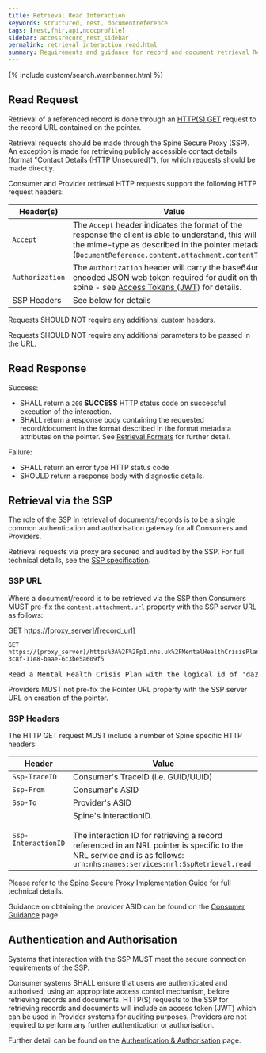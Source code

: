 ```yaml
---
title: Retrieval Read Interaction
keywords: structured, rest, documentreference
tags: [rest,fhir,api,noccprofile]
sidebar: accessrecord_rest_sidebar
permalink: retrieval_interaction_read.html
summary: Requirements and guidance for record and document retrieval Read Interaction. 
---
```


{% include custom/search.warnbanner.html %}


## Read Request ##

Retrieval of a referenced record is done through an [HTTP(S) GET](https://www.w3.org/Protocols/rfc2616/rfc2616-sec9.html#sec9.3) request to the record URL contained on the pointer.

Retrieval requests should be made through the Spine Secure Proxy (SSP). An exception is made for retrieving publicly accessible contact details (format "Contact Details (HTTP Unsecured)"), for which requests should be made directly.

Consumer and Provider retrieval HTTP requests support the following HTTP request headers:

| Header(s)               | Value |Conformance |
|----------------------|-------|-------|
| `Accept`      | The `Accept` header indicates the format of the response the client is able to understand, this will be the mime-type as described in the pointer metadata (`DocumentReference.content.attachment.contentType`). | MAY |
| `Authorization`      | The `Authorization` header will carry the base64url encoded JSON web token required for audit on the spine - see [Access Tokens (JWT)](integration_access_tokens_JWT.html) for details. |  MUST |
| SSP Headers          | See below for details |  |

Requests SHOULD NOT require any additional custom headers.

Requests SHOULD NOT require any additional parameters to be passed in the URL.

## Read Response ##

Success:

- SHALL return a `200` **SUCCESS** HTTP status code on successful execution of the interaction.
- SHALL return a response body containing the requested record/document in the format described in the format metadata attributes on the pointer. See [Retrieval Formats](retrieval_formats.html) for further detail.

Failure: 
- SHALL return an error type HTTP status code
- SHOULD return a response body with diagnostic details.

## Retrieval via the SSP ##

The role of the SSP in retrieval of documents/records is to be a single common authentication and authorisation gateway for all Consumers and Providers.

Retrieval requests via proxy are secured and audited by the SSP. For full technical details, see the [SSP specification](https://developer.nhs.uk/apis/spine-core-1-0/ssp_overview.html).

### SSP URL ###
  
Where a document/record is to be retrieved via the SSP then Consumers MUST pre-fix the `content.attachment.url` property with the SSP server URL as follows:

<div markdown="span" class="alert alert-success" role="alert">
GET https://[proxy_server]/[record_url]</div>

<div class="language-http highlighter-rouge">
<pre class="highlight">
<code><span class="err">GET https://[proxy_server]/https%3A%2F%2Fp1.nhs.uk%2FMentalHealthCrisisPlans%2Fda2b6e8a-3c8f-11e8-baae-6c3be5a609f5
</span></code>
Read a Mental Health Crisis Plan with the logical id of 'da2b6e8a-3c8f-11e8-baae-6c3be5a609f5' from a Provider system located at 'https://p1.nhs.uk' via the Spine Secure Proxy.</pre>
</div>

Providers MUST not pre-fix the Pointer URL property with the SSP server URL on creation of the pointer.

### SSP Headers ###
The HTTP GET request MUST include a number of Spine specific HTTP headers:

|Header|Value|
|------------------|---------------------------|
|`Ssp-TraceID`|Consumer's TraceID (i.e. GUID/UUID)|
|`Ssp-From`|Consumer's ASID|
|`Ssp-To`|Provider's ASID|
|`Ssp-InteractionID`|Spine's InteractionID. <br> <br> The interaction ID for retrieving a record referenced in an NRL pointer is specific to the NRL service and is as follows: <br> `urn:nhs:names:services:nrl:SspRetrieval.read`|


Please refer to the [Spine Secure Proxy Implementation Guide](https://developer.nhs.uk/apis/spine-core-1-0/ssp_overview.html) for full technical details. 

Guidance on obtaining the provider ASID can be found on the [Consumer Guidance](retrieval_consumer_guidance.html#interaction-id) page.

## Authentication and Authorisation ##

Systems that interaction with the SSP MUST meet the secure connection requirements of the SSP.

Consumer systems SHALL ensure that users are authenticated and authorised, using an appropriate access control mechanism, before retrieving records and documents. HTTP(S) requests to the SSP for retrieving records and documents will include an access token (JWT) which can be used in Provider systems for auditing purposes. Providers are not required to perform any further authentication or authorisation. 

Further detail can be found on the [Authentication &amp; Authorisation](integration_authentication_authorisation.html) page.
